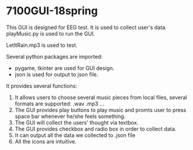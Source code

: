 # 7100GUI-18spring
This GUI is designed for EEG test. It is used to collect user's data.
playMusic.py is used to run the GUI.

LetItRain.mp3 is used to test.

Several python packages are imported:

- pygame, tkinter are used for GUI design.
- json is used for output to json file.

It provides several functions:

1. It allows users to choose several music pieces from local files, several formats are supported: .wav .mp3 ...
2. The GUI provides play buttons to play music and promts user to press space bar whenever he/she feels something.
3. The GUI will collect the users' thought via textbox.
4. The GUI provides checkbox and radio box in order to collect data.
5. It can output all the data we collected to .json file
6. All the icons are intuitive.

